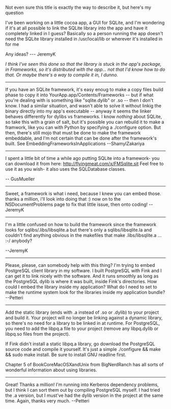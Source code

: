 

Not even sure this title is exactly the way to describe it, but here's my question

I've been working on a little cocoa app, a GUI for SQLite, and I'm wondering if it's at all possible to link the SQLite library into the app and have it completely linked in I guess?
Basically so a person running the app doesn't need the SQLite library installed in /usr/local/lib or wherever it's installed in for me

Any ideas?    --- JeremyK

*I think I've seen this done so that the library is stuck in the app's package, in Frameworks, so it's distributed with the app... not that I'd know how to do that. Or maybe there's a way to compile it in, I dunno.*

----

If you have an SQLite framework, it's easy enoug to make a copy files build phase to copy it into YourApp.app/Contents/Frameworks -- but if what you're dealing with is something like "sqlite.dylib" or .so -- then I don't know. I had a similar situation, and wasn't able to solve it without linkig the binary directly into my app's executable -- anyway it seems the linker behaves differently for dylibs vs frameworks. I know *nothing* about SQLite, so take this with a grain of salt, but it's possible you can rebuild it to make a framwork, like you can with Python by specifying a ./configure option. But then, there's still mojo that must be done to make the framework embeddable, and I'm not certain that can be done after the framework's built. See EmbeddingFrameworksInApplications
--ShamylZakariya

----

I spent a little bit of time a while ago putting SQLite into a framework- you can download it from here:  http://flyingmeat.com/x/FMSqlite.sit
Feel free to use it as you wish-  it also uses the SQLDatabase classes.

-- GusMueller

----
Sweet, a framework is what i need, because I knew you can embed those. thanks a million, i'll look into doing that :) now on to the NSDocumentProblems page to fix that little issue, then onto coding! --JeremyK

----
I'm a little confused on how to build the framework since the framework looks for sqlibs/.libs/libsqlite.a  but there's only a sqlibs/libsqlite.la
and couldn't find anything obvious in the makefiles that make .libs/libsqlite.a ... :-/
anybody?

--JeremyK

----

Please, please, can somebody help with this thing? I'm trying to embed PostgreSQL client library in my software. I built PostgreSQL with Fink and I can get it to link nicely with the software. And it runs smoothly as long as the PostgreSQL dylib is where it was built, inside Fink's directories. How could I embed the library inside my application? What do I need to set to make the runtime system look for the libraries inside my application bundle?  --Petteri

----

Add the static library (ends with .a instead of .so or .dylib) to your project and build it. Your project will no longer be linking against a dynamic library, so there's no need for a library to be linked in at runtime. For PostgreSQL, you need to add the libpq.a file to your project (remove any libpq.dylib or libpq.so files from the project).

If Fink didn't install a static libpq.a library, go download the PostgreSQL source code and compile it yourself. It's just a simple ./configure && make && sudo make install. Be sure to install GNU readline first.

Chapter 5 of BookCoreMacOSXandUnix from BigNerdRanch has all sorts of wonderful information about using libraries.

----

Great! Thanks a million! I'm running into Kerberos dependency problems, but I think I can sort them out by compiling PostgreSQL myself. I had tried the .a version, but I must've had the dylib version in the project at the same time. Again, thanks very much. --Petteri
